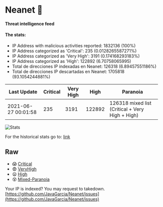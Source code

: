 # Neanet :hocho:
#### Threat intelligence feed
#### The stats:

- IP Address with malicious activities reported: 1832136 (100%)
- IP Address categorized as 'Critical':  235 (0.0128265587271%)
- IP Address categorized as 'Very High':  3191 (0.174168293183%)
- IP Address categorized as 'High':  122892 (6.70758065995)
- Total de direcciones IP indexadas en Neanet:  126318 (6.89457551186%)
- Total de direcciones IP descartadas en Neanet:  1705818 (93.1054244881%)

| Last Update | Critical | Very High | High | Paranoia |
| --- | --- | --- | --- | --- |
| 2021-06-27 00:01:58 | 235 | 3191 | 122892 | 126318 mixed list (Critical + Very High + High)|

![Stats](https://docs.google.com/spreadsheets/d/e/2PACX-1vSnaNMIXVabIpDJjufMlzH7poXnshF3mgd8Is1g9ytUEzVsP5my4Trn8f-xkoLLQ38xpL3HtmUexLo6/pubchart?oid=501124687&format=image)

For the historical stats go to: [link](/stats.csv)
## Raw
- :scream: [Critical](https://raw.githubusercontent.com/JavaGarcia/Neanet/master/blacklists/neanet_critical.txt)
- :fearful: [VeryHigh](https://raw.githubusercontent.com/JavaGarcia/Neanet/master/blacklists/neanet_veryHigh.txtt)
- :frowning: [High](https://raw.githubusercontent.com/JavaGarcia/Neanet/master/blacklists/neanet_high.txt)
- :dizzy_face: [Mixed-Paranoia](https://raw.githubusercontent.com/JavaGarcia/Neanet/master/blacklists/neanet_all.txt)


Your IP is indexed? You may request to takedown. [https://github.com/JavaGarcia/Neanet/issues](https://github.com/JavaGarcia/Neanet/issues)





















































































































































































































































































































































































































































































































































































































































































































































































































































































































































































































































































































































































































































































































































































































































































































































































































































































































































































































































































































































































































































































































































































































































































































































































































































































































































































































































































































































































































































































































































































































































































































































































































































































































































































































































































































































































































































































































































































































































































































































































































































































































































































































































































































































































































































































































































































































































































































































































































































































































































































































































































































































































































































































































































































































































































































































































































































































































































































































































































































































































































































































































































































































































































































































































































































































































































































































































































































































































































































































































































































































































































































































































































































































































































































































































